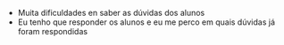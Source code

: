 - Muita dificuldades en saber as dúvidas dos alunos
- Eu tenho que responder os alunos e eu me perco em quais dúvidas já foram respondidas

